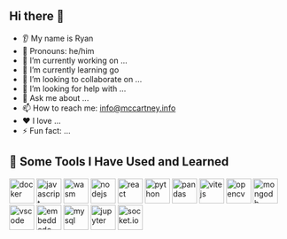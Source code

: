 ## Hi there 👋

* 👂 My name is Ryan
* 👩 Pronouns: he/him
* 🔭 I’m currently working on ...
* 🌱 I’m currently learning go
* 🤝 I’m looking to collaborate on ...
* 🤔 I’m looking for help with ...
* 💬 Ask me about ...
* 📫 How to reach me: info@mccartney.info
* ❤️ I love ...
* ⚡ Fun fact: ...

## 🚀 Some Tools I Have Used and Learned

<p align="left">
  <img src="https://cdn.jsdelivr.net/gh/devicons/devicon/icons/docker/docker-original.svg" alt="docker" width="45" height="45"/>
  <img src="https://cdn.jsdelivr.net/gh/devicons/devicon@latest/icons/javascript/javascript-original.svg" alt="javascript" width="45" height="45"/>
  <img src="https://cdn.jsdelivr.net/gh/devicons/devicon@latest/icons/wasm/wasm-original.svg" alt="wasm" width="45" height="45"/>
  <img src="https://cdn.jsdelivr.net/gh/devicons/devicon/icons/nodejs/nodejs-original.svg" alt="nodejs" width="45" height="45"/>
  <img src="https://cdn.jsdelivr.net/gh/devicons/devicon@latest/icons/react/react-original.svg" alt="react" width="45" height="45"/>
  <img src="https://cdn.jsdelivr.net/gh/devicons/devicon@latest/icons/python/python-original.svg" alt="python" width="45" height="45" />
  <img src="https://cdn.jsdelivr.net/gh/devicons/devicon@latest/icons/pandas/pandas-original.svg" alt="pandas" width="45" height="45"/>
  <img src="https://cdn.jsdelivr.net/gh/devicons/devicon@latest/icons/vitejs/vitejs-original.svg" alt="vitejs" width="45" height="45" />
  <img src="https://cdn.jsdelivr.net/gh/devicons/devicon@latest/icons/opencv/opencv-original.svg" alt="opencv" width="45" height="45"  />
  <img src="https://cdn.jsdelivr.net/gh/devicons/devicon/icons/mongodb/mongodb-original.svg" alt="mongodb" width="45" height="45"/>
  <img src="https://cdn.jsdelivr.net/gh/devicons/devicon/icons/amazonwebservices/amazonwebservices-original-wordmark.svg" alt="vscode" width="45" height="45"/>
  <img src="https://cdn.jsdelivr.net/gh/devicons/devicon@latest/icons/embeddedc/embeddedc-original.svg" alt="embeddedc" width="45" height="45"/>
  <img src="https://cdn.jsdelivr.net/gh/devicons/devicon@latest/icons/mysql/mysql-original.svg" alt="mysql" width="45" height="45"/> 
  <img src="https://cdn.jsdelivr.net/gh/devicons/devicon@latest/icons/jupyter/jupyter-original.svg" alt="jupyter" width="45" height="45"/>
  <img src="https://cdn.jsdelivr.net/gh/devicons/devicon@latest/icons/socketio/socketio-original.svg" alt="socket.io" width="45" height="45"/>
</p>
